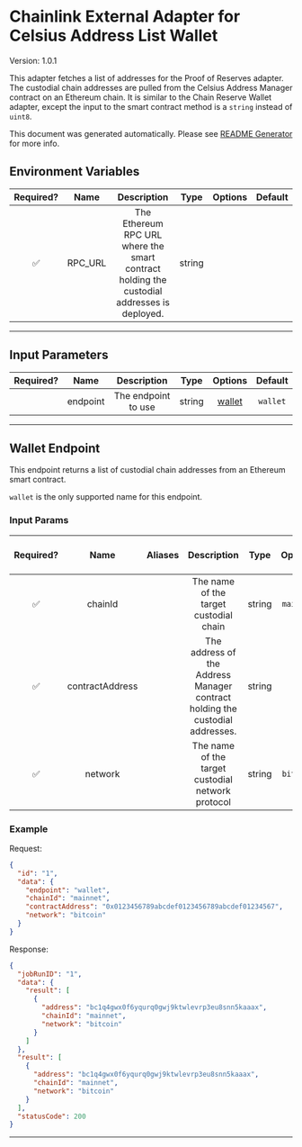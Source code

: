 # Chainlink External Adapter for Celsius Address List Wallet

Version: 1.0.1

This adapter fetches a list of addresses for the Proof of Reserves adapter. The custodial chain addresses are pulled from the Celsius Address Manager contract on an Ethereum chain. It is similar to the Chain Reserve Wallet adapter, except the input to the smart contract method is a `string` instead of `uint8`.

This document was generated automatically. Please see [README Generator](../../scripts#readme-generator) for more info.

## Environment Variables

| Required? |  Name   |                                        Description                                         |  Type  | Options | Default |
| :-------: | :-----: | :----------------------------------------------------------------------------------------: | :----: | :-----: | :-----: |
|    ✅     | RPC_URL | The Ethereum RPC URL where the smart contract holding the custodial addresses is deployed. | string |         |         |

---

## Input Parameters

| Required? |   Name   |     Description     |  Type  |          Options           | Default  |
| :-------: | :------: | :-----------------: | :----: | :------------------------: | :------: |
|           | endpoint | The endpoint to use | string | [wallet](#wallet-endpoint) | `wallet` |

---

## Wallet Endpoint

This endpoint returns a list of custodial chain addresses from an Ethereum smart contract.

`wallet` is the only supported name for this endpoint.

### Input Params

| Required? |      Name       | Aliases |                                 Description                                  |  Type  |  Options  | Default | Depends On | Not Valid With |
| :-------: | :-------------: | :-----: | :--------------------------------------------------------------------------: | :----: | :-------: | :-----: | :--------: | :------------: |
|    ✅     |     chainId     |         |                    The name of the target custodial chain                    | string | `mainnet` |         |            |                |
|    ✅     | contractAddress |         | The address of the Address Manager contract holding the custodial addresses. | string |           |         |            |                |
|    ✅     |     network     |         |              The name of the target custodial network protocol               | string | `bitcoin` |         |            |                |

### Example

Request:

```json
{
  "id": "1",
  "data": {
    "endpoint": "wallet",
    "chainId": "mainnet",
    "contractAddress": "0x0123456789abcdef0123456789abcdef01234567",
    "network": "bitcoin"
  }
}
```

Response:

```json
{
  "jobRunID": "1",
  "data": {
    "result": [
      {
        "address": "bc1q4gwx0f6yqurq0gwj9ktwlevrp3eu8snn5kaaax",
        "chainId": "mainnet",
        "network": "bitcoin"
      }
    ]
  },
  "result": [
    {
      "address": "bc1q4gwx0f6yqurq0gwj9ktwlevrp3eu8snn5kaaax",
      "chainId": "mainnet",
      "network": "bitcoin"
    }
  ],
  "statusCode": 200
}
```

---
